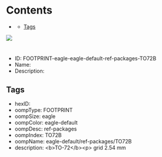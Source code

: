 



Contents
========

* [](#)
	* [Tags](#tags)
  
![][im]
# 

- ID: FOOTPRINT-eagle-eagle-default-ref-packages-TO72B
- Name: 
- Description: 

## Tags

- hexID: 
- oompType: FOOTPRINT
- oompSize: eagle
- oompColor: eagle-default
- oompDesc: ref-packages
- oompIndex: TO72B
- oompName: eagle-default/ref-packages/TO72B
- description: &lt;b&gt;TO-72&lt;/b&gt;&lt;p&gt;&#xD;
grid 2.54 mm



[im]: image.png

